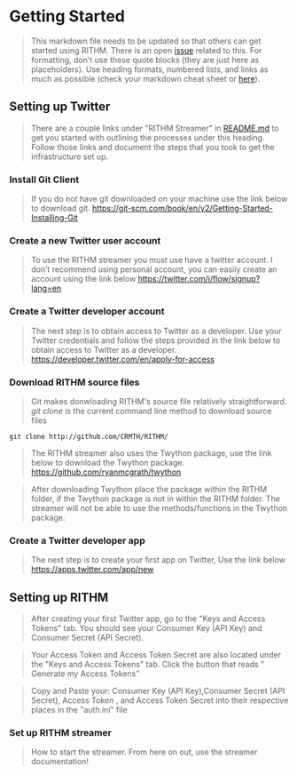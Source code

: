 # Getting Started
> This markdown file needs to be updated so that others can get started using RITHM. There is an open [issue](https://github.com/CRMTH/RITHM/issues/12) related to this. For formatting, don't use these quote blocks (they are just here as placeholders). Use heading formats, numbered lists, and links as much as possible (check your markdown cheat sheet or [here](https://github.com/adam-p/markdown-here/wiki/Markdown-Cheatsheet)).

## Setting up Twitter
> There are a couple links under "RITHM Streamer" in [README.md](https://github.com/CRMTH/RITHM/blob/master/README.md) to get you started with outlining the processes under this heading. Follow those links and document the steps that you took to get the infrastructure set up.


### Install Git Client 
>  If you do not have git downloaded on your machine use the link below to download git.
https://git-scm.com/book/en/v2/Getting-Started-Installing-Git



### Create a new Twitter user account

> To use the RITHM streamer you must use have a twitter account. I don’t recommend using personal account, you can easily create an account using the link below
https://twitter.com/i/flow/signup?lang=en 

### Create a Twitter developer account

> The next step is to obtain access to Twitter as a developer. Use your Twitter credentials and follow the steps provided in the link below to obtain access to Twitter as a developer.
https://developer.twitter.com/en/apply-for-access


### Download RITHM source files

> Git makes donwloading RITHM's source file relatively straightforward.
> _git clone_ is the current command line method to download source files

```git clone http://github.com/CRMTH/RITHM/```


> The RITHM streamer also uses the Twython package, use the link below to download the Twython package.
https://github.com/ryanmcgrath/twython

> After downloading Twython place the package within the RITHM folder, if the Twython package is not in within the RITHM folder. The streamer will not be able to use the methods/functions in the Twython package.

### Create a Twitter developer app

> The next step is to create your first app on Twitter, Use the link below
https://apps.twitter.com/app/new
 

## Setting up RITHM

> After creating your first Twitter app, go to the "Keys and Access Tokens" tab. You should see your Consumer Key (API Key) and Consumer Secret (API Secret). 

> Your Access Token and Access Token Secret are also located under the "Keys and Access Tokens" tab. Click the button that reads " Generate my Access Tokens"

> Copy and Paste your: Consumer Key (API Key),Consumer Secret (API Secret), Access Token , and  Access Token Secret into their respective places in the  "auth.ini" file


### Set up RITHM streamer 


> How to start the streamer. From here on out, use the streamer documentation!
